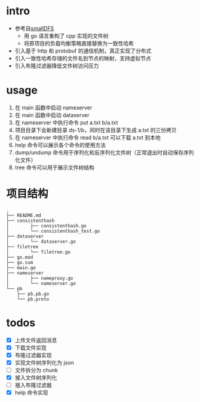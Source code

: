 # intro

* 参考自[smallDFS](https://github.com/oneman233/smallDFS)
    * 用 go 语言重构了 cpp 实现的文件树
    * 将原项目的负载均衡策略直接替换为一致性哈希
* 引入基于 http 和 protobuf 的通信机制，真正实现了分布式
* 引入一致性哈希存储的文件名到节点的映射，支持虚拟节点
* 引入布隆过滤器降低文件树访问压力

# usage

1. 在 main 函数中启动 nameserver
2. 在 main 函数中启动 dataserver
3. 在 nameserver 中执行命令 put a.txt b/a.txt
4. 项目目录下会新建目录 ds-1/b，同时在该目录下生成 a.txt 的三份拷贝
5. 在 nameserver 中执行命令 read b/a.txt 可以下载 a.txt 到本地
6. help 命令可以展示各个命令的使用方法
7. dump/undump 命令用于序列化和反序列化文件树（正常退出时自动保存序列化文件）
8. tree 命令可以用于展示文件树结构

# 项目结构
```text
.
├── README.md
├── consistenthash
│        ├── consistenthash.go
│        └── consistenthash_test.go
├── dataserver
│        └── dataserver.go
├── filetree
│        └── filetree.go
├── go.mod
├── go.sum
├── main.go
├── nameserver
│        ├── nameproxy.go
│        └── nameserver.go
└── pb
    ├── pb.pb.go
    └── pb.proto
```

# todos

- [x] 上传文件返回消息
- [x] 下载文件实现
- [x] 布隆过滤器实现
- [x] 实现文件树序列化为 json
- [ ] 文件拆分为 chunk
- [x] 接入文件树序列化
- [ ] 接入布隆过滤器
- [x] help 命令实现
